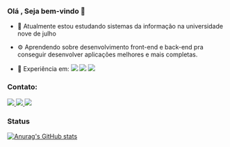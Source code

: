### Olá , Seja bem-vindo 👋


- 🏫 Atualmente estou estudando sistemas da informação na universidade nove de julho

- ⚙️ Aprendendo sobre desenvolvimento front-end e back-end pra conseguir desenvolver aplicações melhores e mais
completas.

- 🔧 Experiência em: <img src="https://img.shields.io/badge/-Html-orange">  <img src="https://img.shields.io/badge/-CSS-blue">  <img src="https://img.shields.io/badge/-Javascript-yellow">

<h3>Contato:</h3>

<p>
  <a href="https://www.linkedin.com/in/carlos-diego-leal-barbosa-7901401b3/">
    <img src="https://img.shields.io/badge/LinkedIn-3D6098?style=flat&logo=linkedin&labelColor=3D6098" />
  </a>
  
  <a href="https://api.whatsapp.com/send?phone=5511960307697">
    <img src="https://img.shields.io/badge/Whatsapp-brightgreen?style=flat&logo=WhatsApp&logoColor=white&labelColor=brightgreen" />
  </a>
  
   <a href="mailto:diegoleal1913@gmail.com">
    <img src="https://img.shields.io/badge/Gmail-red?style=flat&logo=gmail&logoColor=white&labelColor=red" />
  </a>
</>

 ### Status
  
[![Anurag's GitHub stats](https://github-readme-stats.vercel.app/api?username=lealdi&,contribs&count_private=true&theme=react&show_icons=true)](https://github.com/anuraghazra/github-readme-stats)



